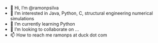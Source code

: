 - 👋 Hi, I’m @ramonpsilva
- 👀 I’m interested in Java, Python, C, structural engineering numerical simulations
- 🌱 I’m currently learning Python
- 💞️ I’m looking to collaborate on ...
- 📫 How to reach me ramonps at duck dot com

<!---
ramonpsilva/ramonpsilva is a ✨ special ✨ repository because its `README.md` (this file) appears on your GitHub profile.
You can click the Preview link to take a look at your changes.
--->
